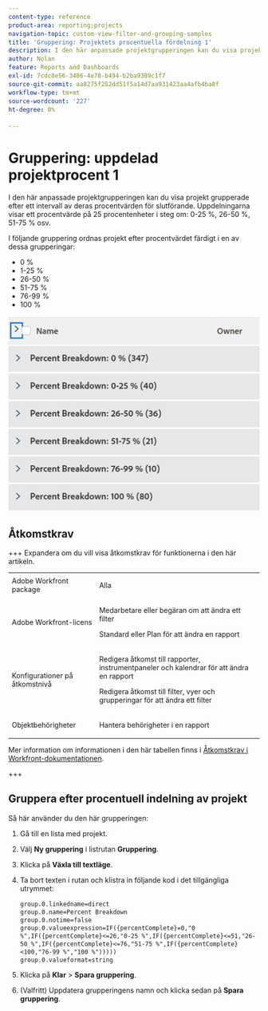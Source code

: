 ```yaml
---
content-type: reference
product-area: reporting;projects
navigation-topic: custom-view-filter-and-grouping-samples
title: 'Gruppering: Projektets procentuella fördelning 1'
description: I den här anpassade projektgrupperingen kan du visa projekt grupperade efter ett intervall av deras procentvärden för slutförande.
author: Nolan
feature: Reports and Dashboards
exl-id: 7cdc8e56-3486-4e78-b494-b2ba9389c1f7
source-git-commit: aa8275f252dd51f5a14d7aa931423aa4afb4ba8f
workflow-type: tm+mt
source-wordcount: '227'
ht-degree: 0%

---
```


# Gruppering: uppdelad projektprocent 1

<!--Audited: 10/2024-->

I den här anpassade projektgrupperingen kan du visa projekt grupperade efter ett intervall av deras procentvärden för slutförande. Uppdelningarna visar ett procentvärde på 25 procentenheter i steg om: 0-25 %, 26-50 %, 51-75 % osv.

I följande gruppering ordnas projekt efter procentvärdet färdigt i en av dessa grupperingar:

* 0 %
* 1-25 %
* 26-50 %
* 51-75 %
* 76-99 %
* 100 %

![percent_complete_break_custom_project_grouping_25__increments.png](assets/percent-complete-breakdown-custom-350x56.png)

## Åtkomstkrav

+++ Expandera om du vill visa åtkomstkrav för funktionerna i den här artikeln. 

<table style="table-layout:auto"> 
 <col> 
 <col> 
 <tbody> 
  <tr> 
   <td role="rowheader">Adobe Workfront package</td> 
   <td> <p>Alla</p> </td> 
  </tr> 
  <tr> 
   <td role="rowheader">Adobe Workfront-licens</td> 
   <td> 
   <p>Medarbetare eller begäran om att ändra ett filter </p>
   <p>Standard eller Plan för att ändra en rapport</p>
  </tr> 
  <tr> 
   <td role="rowheader">Konfigurationer på åtkomstnivå</td> 
   <td> <p>Redigera åtkomst till rapporter, instrumentpaneler och kalendrar för att ändra en rapport</p> <p>Redigera åtkomst till filter, vyer och grupperingar för att ändra ett filter</p> </td> 
  </tr> 
  <tr> 
   <td role="rowheader">Objektbehörigheter</td> 
   <td> <p>Hantera behörigheter i en rapport</p>  </td> 
  </tr> 
 </tbody> 
</table>

Mer information om informationen i den här tabellen finns i [Åtkomstkrav i Workfront-dokumentationen](/help/quicksilver/administration-and-setup/add-users/access-levels-and-object-permissions/access-level-requirements-in-documentation.md).

+++

## Gruppera efter procentuell indelning av projekt

Så här använder du den här grupperingen:

1. Gå till en lista med projekt.
1. Välj **Ny gruppering** i listrutan **Gruppering**.

1. Klicka på **Växla till textläge**.
1. Ta bort texten i rutan och klistra in följande kod i det tillgängliga utrymmet:

   ```
   group.0.linkedname=direct
   group.0.name=Percent Breakdown
   group.0.notime=false
   group.0.valueexpression=IF({percentComplete}=0,"0 %",IF({percentComplete}<=26,"0-25 %",IF({percentComplete}<=51,"26-50 %",IF({percentComplete}<=76,"51-75 %",IF({percentComplete}<100,"76-99 %","100 %")))))
   group.0.valueformat=string
   ```

1. Klicka på **Klar** > **Spara gruppering**.
1. (Valfritt) Uppdatera grupperingens namn och klicka sedan på **Spara gruppering**.
